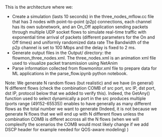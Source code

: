 This is the architecture where we:
- Create a simulation (lasts 10 seconds) in the three_nodes_mflow.cc file that has 3 nodes with point-to-point (p2p) connections, each channel has its own subnetwork, and an On_Off application sending packets through multiple UDP socket flows to simulate real-time traffic with exponential time arrival of packets (different parameters for the On and Off times) and uniformly randomized data rate
The Bandwidth of the p2p channel is set to 100 Mbps and the delay is fixed to 2 ms.
- Generate output files in the Output/ directory: the flowmon_three_nodes.xml.
The three_nodes.xml is an animation xml file used to visualize packet transmission using NetAnim
- Parse information collected from  flowmonitor.xml file to prepare data for ML applications in the parse_flow.ipynb python notebook.

Note: We generate N random flows (but realistic) and we have (in general) N different flows (check the combination COMB of src port, src IP, dst port, dst IP, protocol below that we added to verify this). Indeed, the GetAny() function used to select dynamically a port in the src produces multiple (ports range (49152-65535)) enables to have generally as many different flows as the total number we want to generate (Indeed, it is not because we generate N flows that we will end up with N different flows unless the combination COMB is differet accross all the N flows (when we will complexify the scenarios the COMB would most likely change if we add DSCP header for example needed for QOS-aware modeling) )
